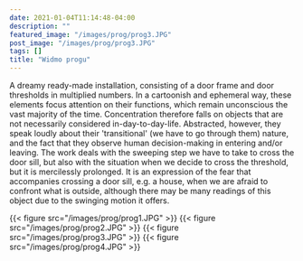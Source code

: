 ```yaml
---
date: 2021-01-04T11:14:48-04:00
description: ""
featured_image: "/images/prog/prog3.JPG"
post_image: "/images/prog/prog3.JPG"
tags: []
title: "Widmo progu"
---
```


A dreamy ready-made installation, consisting of a door frame and door thresholds in multiplied numbers. In a cartoonish and ephemeral way, these elements focus attention on their functions, which remain unconscious the vast majority of the time. Concentration therefore falls on objects that are not necessarily considered in-day-to-day-life. Abstracted, however, they speak loudly about their 'transitional' (we have to go through them) nature, and the fact that they observe human decision-making in entering and/or leaving. The work deals with the sweeping step we have to take to cross the door sill, but also with the situation when we decide to cross the threshold, but it is mercilessly prolonged. It is an expression of the fear that accompanies crossing a door sill, e.g. a house, when we are afraid to confront what is outside, although there may be many readings of this object due to the swinging motion it offers.

{{< figure src="/images/prog/prog1.JPG" >}}
{{< figure src="/images/prog/prog2.JPG" >}}
{{< figure src="/images/prog/prog3.JPG" >}}
{{< figure src="/images/prog/prog4.JPG" >}}